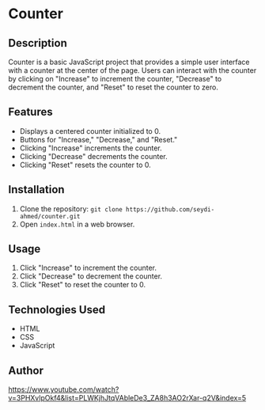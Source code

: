 # Counter

## Description
Counter is a basic JavaScript project that provides a simple user interface with a counter at the center of the page. Users can interact with the counter by clicking on "Increase" to increment the counter, "Decrease" to decrement the counter, and "Reset" to reset the counter to zero.

## Features
- Displays a centered counter initialized to 0.
- Buttons for "Increase," "Decrease," and "Reset."
- Clicking "Increase" increments the counter.
- Clicking "Decrease" decrements the counter.
- Clicking "Reset" resets the counter to 0.

## Installation
1. Clone the repository: `git clone https://github.com/seydi-ahmed/counter.git`
2. Open `index.html` in a web browser.

## Usage
1. Click "Increase" to increment the counter.
2. Click "Decrease" to decrement the counter.
3. Click "Reset" to reset the counter to 0.

## Technologies Used
- HTML
- CSS
- JavaScript

## Author
https://www.youtube.com/watch?v=3PHXvlpOkf4&list=PLWKjhJtqVAbleDe3_ZA8h3AO2rXar-q2V&index=5